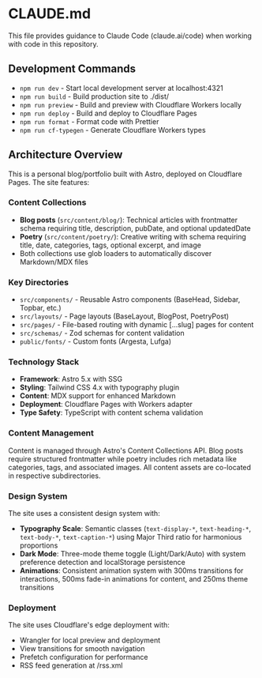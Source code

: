 # CLAUDE.md

This file provides guidance to Claude Code (claude.ai/code) when working with code in this repository.

## Development Commands

- `npm run dev` - Start local development server at localhost:4321
- `npm run build` - Build production site to ./dist/
- `npm run preview` - Build and preview with Cloudflare Workers locally
- `npm run deploy` - Build and deploy to Cloudflare Pages
- `npm run format` - Format code with Prettier
- `npm run cf-typegen` - Generate Cloudflare Workers types

## Architecture Overview

This is a personal blog/portfolio built with Astro, deployed on Cloudflare Pages. The site features:

### Content Collections

- **Blog posts** (`src/content/blog/`): Technical articles with frontmatter schema requiring title, description, pubDate, and optional updatedDate
- **Poetry** (`src/content/poetry/`): Creative writing with schema requiring title, date, categories, tags, optional excerpt, and image
- Both collections use glob loaders to automatically discover Markdown/MDX files

### Key Directories

- `src/components/` - Reusable Astro components (BaseHead, Sidebar, Topbar, etc.)
- `src/layouts/` - Page layouts (BaseLayout, BlogPost, PoetryPost)
- `src/pages/` - File-based routing with dynamic [...slug] pages for content
- `src/schemas/` - Zod schemas for content validation
- `public/fonts/` - Custom fonts (Argesta, Lufga)

### Technology Stack

- **Framework**: Astro 5.x with SSG
- **Styling**: Tailwind CSS 4.x with typography plugin
- **Content**: MDX support for enhanced Markdown
- **Deployment**: Cloudflare Pages with Workers adapter
- **Type Safety**: TypeScript with content schema validation

### Content Management

Content is managed through Astro's Content Collections API. Blog posts require structured frontmatter while poetry includes rich metadata like categories, tags, and associated images. All content assets are co-located in respective subdirectories.

### Design System

The site uses a consistent design system with:

- **Typography Scale**: Semantic classes (`text-display-*`, `text-heading-*`, `text-body-*`, `text-caption-*`) using Major Third ratio for harmonious proportions
- **Dark Mode**: Three-mode theme toggle (Light/Dark/Auto) with system preference detection and localStorage persistence
- **Animations**: Consistent animation system with 300ms transitions for interactions, 500ms fade-in animations for content, and 250ms theme transitions

### Deployment

The site uses Cloudflare's edge deployment with:

- Wrangler for local preview and deployment
- View transitions for smooth navigation
- Prefetch configuration for performance
- RSS feed generation at /rss.xml
